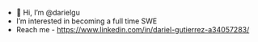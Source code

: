 - 👋 Hi, I’m @darielgu
- I’m interested in becoming a full time SWE
- Reach me - https://www.linkedin.com/in/dariel-gutierrez-a34057283/


<!---
darielgu/darielgu is a ✨ special ✨ repository because its `README.md` (this file) appears on your GitHub profile.
You can click the Preview link to take a look at your changes.
--->
